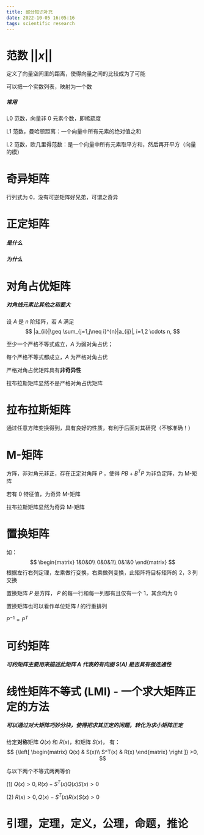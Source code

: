 ```yaml
---
title: 部分知识补充
date: 2022-10-05 16:05:16
tags: scientific research
---
```


# 范数 $||x||$

定义了向量空间里的距离，使得向量之间的比较成为了可能

可以把一个实数列表，映射为一个数

##### 常用

L0 范数，向量非 0 元素个数，即稀疏度

L1 范数，曼哈顿距离：一个向量中所有元素的绝对值之和

L2 范数，欧几里得范数：是一个向量中所有元素取平方和，然后再开平方（向量的模）

# 奇异矩阵

行列式为 $0$，没有可逆矩阵好兄弟，可谓之奇异

# 正定矩阵

##### 是什么

##### 为什么

# 对角占优矩阵

##### 对角线元素比其他之和要大

设 $A$ 是 $n$ 阶矩阵，若 $A$ 满足
$$
|a_{ii}|\geq \sum_{j=1,j\neq i}^{n}|a_{ij}|, i=1,2 \cdots n,
$$

至少一个严格不等式成立，$A$ 为弱对角占优；

每个严格不等式都成立，$A$ 为严格对角占优

严格对角占优矩阵具有**非奇异性**

拉布拉斯矩阵显然不是严格对角占优矩阵

# 拉布拉斯矩阵

通过任意方阵变换得到，具有良好的性质，有利于后面对其研究（不够准确！）

# M-矩阵

方阵，非对角元非正，存在正定对角阵 $P$ ，使得 $PB+B^TP$ 为非负定阵，为 M-矩阵

若有 $0$ 特征值，为奇异 M-矩阵

拉布拉斯矩阵显然为奇异 M-矩阵

# 置换矩阵

如：
$$
\begin{matrix}
1&0&0\\
0&0&1\\
0&1&0
\end{matrix}
$$
根据左行右列定理，左乘做行变换，右乘做列变换，此矩阵将目标矩阵的 2，3 列交换



置换矩阵 $P$ 是方阵， $P$ 的每一行和每一列都有且仅有一个 1，其余均为 0

置换矩阵也可以看作单位矩阵 $I$ 的行重排列

$P^{-1} = P^{T}$

# 可约矩阵

##### 可约矩阵主要用来描述此矩阵 $A$ 代表的有向图 $S(A)$ 是否具有强连通性



# 线性矩阵不等式 (LMI) - 一个求大矩阵正定的方法

##### 可以通过对大矩阵巧妙分块，使得把求其正定的问题，转化为求小矩阵正定

给定**对称**矩阵 $Q(x)$ 和 $R(x)$，和矩阵 $S(x)$， 有：
$$
{\left[ \begin{matrix}
Q(x) & S(x)\\
S^T(x) & R(x)
\end{matrix}
\right ]} >0,
$$

与以下两个不等式两两等价

(1) $Q(x)>0, R(x)-S^T(x)Q(x)S(x)>0$

(2) $R(x)>0, Q(x)-S^T(x)R(x)S(x)>0$

# 引理，定理，定义，公理，命题，推论



